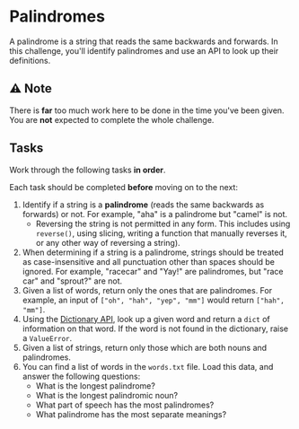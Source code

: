 # Palindromes

A palindrome is a string that reads the same backwards and forwards. In this challenge, you'll identify palindromes and use an API to look up their definitions.

## ⚠️ Note

There is **far** too much work here to be done in the time you've been given. You are **not** expected to complete the whole challenge. 

## Tasks

Work through the following tasks **in order**. 

Each task should be completed **before** moving on to the next:

1. Identify if a string is a **palindrome** (reads the same backwards as forwards) or not. For example, "aha" is a palindrome but "camel" is not.
   - Reversing the string is not permitted in any form. This includes using `reverse()`, using slicing, writing a function that manually reverses it, or any other way of reversing a string).
3. When determining if a string is a palindrome, strings should be treated as case-insensitive and all punctuation other than spaces should be ignored. For example, "racecar" and "Yay!" are palindromes, but "race car" and "sprout?" are not.
4. Given a list of words, return only the ones that are palindromes. For example, an input of `["oh", "hah", "yep", "mm"]` would return `["hah", "mm"]`.
5. Using the [Dictionary API](https://dictionaryapi.dev/), look up a given word and return a `dict` of information on that word. If the word is not found in the dictionary, raise a `ValueError`.
6. Given a list of strings, return only those which are both nouns and palindromes.
7. You can find a list of words in the `words.txt` file. Load this data, and answer the following questions:
   - What is the longest palindrome?
   - What is the longest palindromic noun?
   - What part of speech has the most palindromes?
   - What palindrome has the most separate meanings?
